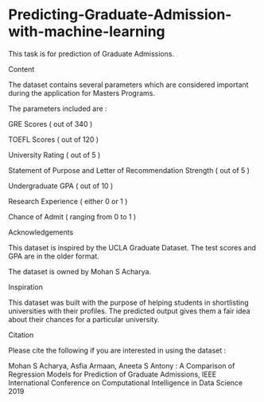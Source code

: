 # Predicting-Graduate-Admission-with-machine-learning

This task is for prediction of Graduate Admissions.

Content

The dataset contains several parameters which are considered important during the application for Masters Programs.

The parameters included are :

GRE Scores ( out of 340 )

TOEFL Scores ( out of 120 )

University Rating ( out of 5 )

Statement of Purpose and Letter of Recommendation Strength ( out of 5 )

Undergraduate GPA ( out of 10 )

Research Experience ( either 0 or 1 )

Chance of Admit ( ranging from 0 to 1 )

Acknowledgements

This dataset is inspired by the UCLA Graduate Dataset. The test scores and GPA are in the older format.

The dataset is owned by Mohan S Acharya.

Inspiration

This dataset was built with the purpose of helping students in shortlisting universities with their profiles. The predicted output gives them a fair idea about their chances for a particular university.

Citation

Please cite the following if you are interested in using the dataset :

Mohan S Acharya, Asfia Armaan, Aneeta S Antony : A Comparison of Regression Models for Prediction of Graduate Admissions, IEEE International Conference on Computational Intelligence in Data Science 2019
